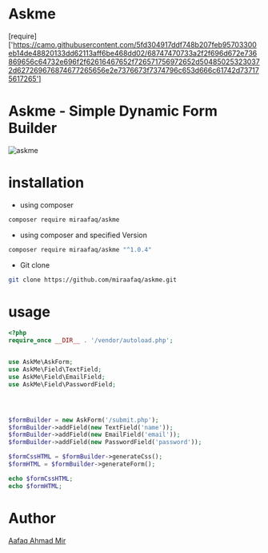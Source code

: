 # Askme
[require]['https://camo.githubusercontent.com/5fd304917ddf748b207feb95703300eb14de48820133dd62113aff6be468dd02/68747470733a2f2f696d672e736869656c64732e696f2f62616467652f726571756972652d504850253230372d627269676874677265656e2e7376673f7374796c653d666c61742d737175617265']
### 
 # Askme - Simple Dynamic Form Builder
 ![askme](https://i.ibb.co/60s0tzb/Capture.png)

# installation 
- using composer
 ```bash
composer require miraafaq/askme
```
- using composer and specified Version
 ```bash
composer require miraafaq/askme "^1.0.4"
```
  
- Git clone 
```bash
git clone https://github.com/miraafaq/askme.git
```
  

 # usage
 ```php
 <?php
require_once __DIR__ . '/vendor/autoload.php';


use AskMe\AskForm;
use AskMe\Field\TextField;
use AskMe\Field\EmailField;
use AskMe\Field\PasswordField;




$formBuilder = new AskForm('/submit.php');
$formBuilder->addField(new TextField('name'));
$formBuilder->addField(new EmailField('email'));
$formBuilder->addField(new PasswordField('password'));

$formCssHTML = $formBuilder->generateCss();
$formHTML = $formBuilder->generateForm();

echo $formCssHTML;
echo $formHTML;
```
# Author 
[Aafaq Ahmad Mir](https://miraafaq.in)
